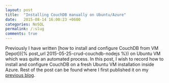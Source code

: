 ```yaml
---
layout: post
title:  "Installing CouchDB manually on Ubuntu/Azure"
date:   2015-08-14 16:00:23 +0600
categories: NoSQL
permalink: /:slug
comments: true
---
```

Previously I have written [how to install and configure CouchDB from VM Depot]({% post_url 2015-05-25-crud-couchdb-nodejs %}) on Ubuntu VM which was quite an automated process. In this post, I wish to record how to install and configure CouchDB on a fresh Ubuntu VM installation inside Azure. Rest of the post can be found where I first published it on my [previous blog](https://tanzimsaqib.wordpress.com/2015/06/12/installing-couchdb-manually-on-ubuntuazure/).